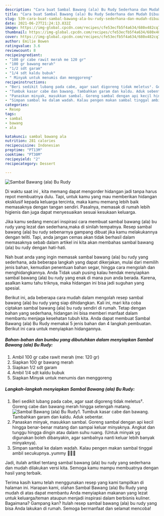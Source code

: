 ```yaml
---
description: "Cara buat Sambal Bawang (ala) Bu Rudy Sederhana dan Mudah Dibuat"
title: "Cara buat Sambal Bawang (ala) Bu Rudy Sederhana dan Mudah Dibuat"
slug: 539-cara-buat-sambal-bawang-ala-bu-rudy-sederhana-dan-mudah-dibuat
date: 2021-06-27T21:24:13.832Z
image: https://img-global.cpcdn.com/recipes/cfe53ecfb5f4a634/680x482cq70/sambal-bawang-ala-bu-rudy-foto-resep-utama.jpg
thumbnail: https://img-global.cpcdn.com/recipes/cfe53ecfb5f4a634/680x482cq70/sambal-bawang-ala-bu-rudy-foto-resep-utama.jpg
cover: https://img-global.cpcdn.com/recipes/cfe53ecfb5f4a634/680x482cq70/sambal-bawang-ala-bu-rudy-foto-resep-utama.jpg
author: Emilie Bowen
ratingvalue: 3.6
reviewcount: 8
recipeingredient:
- "100 gr cabe rawit merah me 120 gr"
- "100 gr bawang merah"
- "1/2 sdt garam"
- "1/4 sdt kaldu bubuk"
- " Minyak untuk menumis dan menggoreng"
recipeinstructions:
- "Beri sedikit lubang pada cabe, agar saat digoreng tidak meletus². Goreng cabe dan bawang merah hingga setengah matang."
- "Tumbuk kasar cabe dan bawang. Tambahkan garam dan kaldu. Aduk sebentar."
- "Panaskan minyak, masukkan sambal. Goreng sambal dengan api kecil hingga benar-benar matang dan sampai keluar minyaknya. Angkat dan tunggu hingga dingin atau dalam suhu ruang. (Untuk minyak yg digunakan boleh dibanyakin, agar sambalnya nanti keluar lebih banyak minyaknya)."
- "Simpan sambal ke dalam wadah. Kalau pengen makan sambal tinggal ambil secukupnya..yummy 🤩🤩🤩"
categories:
- Resep
tags:
- sambal
- bawang
- ala

katakunci: sambal bawang ala 
nutrition: 281 calories
recipecuisine: Indonesian
preptime: "PT13M"
cooktime: "PT30M"
recipeyield: "2"
recipecategory: Dessert

---
```



![Sambal Bawang (ala) Bu Rudy](https://img-global.cpcdn.com/recipes/cfe53ecfb5f4a634/680x482cq70/sambal-bawang-ala-bu-rudy-foto-resep-utama.jpg)

Di waktu  saat ini , kita memang dapat mengorder hidangan jadi tanpa harus repot membuatnya dulu. Tapi, untuk kamu yang mau memberikan hidangan eksklusif kepada keluarga tercinta, maka kamu memang lebih baik memasaknya dengan tangan sendiri. Pasalnya, memasak di rumah lebih higienis dan juga dapat menyesuaikan sesuai kesukaan keluarga.

Jika kamu sedang mencari inspirasi cara membuat sambal bawang (ala) bu rudy yang lezat dan sederhana,maka di sinilah tempatnya. Resep sambal bawang (ala) bu rudy  sebenarnya gampang dibuat jika kamu melakukannya dengan teliti. Tapi, anda jangan cemas akan tidak berhasil dalam memasaknya 
sebab dalam artikel ini kita akan membahas sambal bawang (ala) bu rudy dengan hati-hati.  



Nah buat anda yang ingin memasak sambal bawang (ala) bu rudy yang sederhana, ada beberapa langkah yang dapat dikerjakan, mulai dari memilih jenis bahan, kemudian penentuan bahan segar, hingga cara mengolah dan menghidangkannya. Anda Tidak usah pusing kalau hendak menyiapkan sambal bawang (ala) bu rudy yang enak di mana pun anda berada. Karena, asalkan kamu  tahu triknya, maka hidangan ini bisa jadi suguhan yang spesial.

Berikut ini, ada beberapa cara mudah dalam mengolah resep sambal bawang (ala) bu rudy yang siap dihidangkan. Kali ini, mari kita coba ciptakan sambal bawang (ala) bu rudy sendiri di rumah. Tetap dengan bahan yang sederhana, hidangan ini bisa memberi manfaat dalam membantu menjaga kesehatan tubuh kita. Anda dapat membuat Sambal Bawang (ala) Bu Rudy memakai 5 jenis bahan dan 4 langkah pembuatan. Berikut ini cara untuk menyiapkan hidangannya.

<!--inarticleads1-->

##### Bahan-bahan dan bumbu yang dibutuhkan dalam menyiapkan Sambal Bawang (ala) Bu Rudy:

1. Ambil 100 gr cabe rawit merah (me: 120 gr)
1. Siapkan 100 gr bawang merah
1. Siapkan 1/2 sdt garam
1. Ambil 1/4 sdt kaldu bubuk
1. Siapkan  Minyak untuk menumis dan menggoreng




<!--inarticleads2-->

##### Langkah-langkah menyiapkan Sambal Bawang (ala) Bu Rudy:

1. Beri sedikit lubang pada cabe, agar saat digoreng tidak meletus². Goreng cabe dan bawang merah hingga setengah matang.
<img src="https://img-global.cpcdn.com/steps/54dbf5fed9d3a39e/160x128cq70/sambal-bawang-ala-bu-rudy-langkah-memasak-1-foto.jpg" alt="Sambal Bawang (ala) Bu Rudy">1. Tumbuk kasar cabe dan bawang. Tambahkan garam dan kaldu. Aduk sebentar.
1. Panaskan minyak, masukkan sambal. Goreng sambal dengan api kecil hingga benar-benar matang dan sampai keluar minyaknya. Angkat dan tunggu hingga dingin atau dalam suhu ruang. (Untuk minyak yg digunakan boleh dibanyakin, agar sambalnya nanti keluar lebih banyak minyaknya).
1. Simpan sambal ke dalam wadah. Kalau pengen makan sambal tinggal ambil secukupnya..yummy 🤩🤩🤩




Jadi, itulah artikel tentang  sambal bawang (ala) bu rudy  yang sederhana dan mudah dilakukan versi kita. Semoga kamu mampu membuatnya dengan hasil yang terbaik. 

Terima kasih kamu telah menggunakan resep yang kami tampilkan di halaman ini. Harapan kami, olahan  Sambal Bawang (ala) Bu Rudy yang mudah di atas dapat membantu Anda menyiapkan makanan yang lezat untuk keluarga/teman ataupun menjadi inspirasi dalam berbisnis kuliner. Bagaimana? Gampang kan? Itulah resep sambal bawang (ala) bu rudy yang bisa Anda lakukan di rumah. Semoga bermanfaat dan selamat mencoba!

